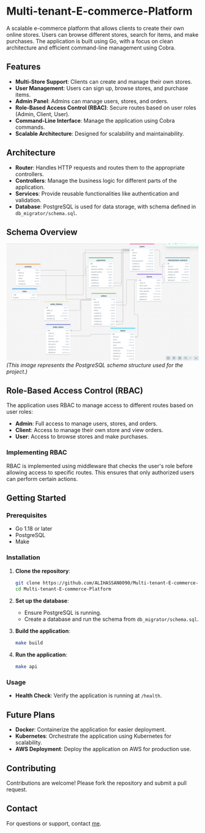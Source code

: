 # Multi-tenant-E-commerce-Platform 
A scalable e-commerce platform that allows clients to create their own online stores. Users can browse different stores, search for items, and make purchases. The application is built using Go, with a focus on clean architecture and efficient command-line management using Cobra.

## Features

- **Multi-Store Support**: Clients can create and manage their own stores.
- **User Management**: Users can sign up, browse stores, and purchase items.
- **Admin Panel**: Admins can manage users, stores, and orders.
- **Role-Based Access Control (RBAC)**: Secure routes based on user roles (Admin, Client, User).
- **Command-Line Interface**: Manage the application using Cobra commands.
- **Scalable Architecture**: Designed for scalability and maintainability.

## Architecture

- **Router**: Handles HTTP requests and routes them to the appropriate controllers.
- **Controllers**: Manage the business logic for different parts of the application.
- **Services**: Provide reusable functionalities like authentication and validation.
- **Database**: PostgreSQL is used for data storage, with schema defined in `db_migrator/schema.sql`.

## **Schema Overview**
![Sample Image](db_migrator/schema.png)  
*(This image represents the PostgreSQL schema structure used for the project.)*

## Role-Based Access Control (RBAC)

The application uses RBAC to manage access to different routes based on user roles:

- **Admin**: Full access to manage users, stores, and orders.
- **Client**: Access to manage their own store and view orders.
- **User**: Access to browse stores and make purchases.

### Implementing RBAC

RBAC is implemented using middleware that checks the user's role before allowing access to specific routes. This ensures that only authorized users can perform certain actions.

## Getting Started

### Prerequisites

- Go 1.18 or later
- PostgreSQL
- Make

### Installation

1. **Clone the repository**:
   ```bash
   git clone https://github.com/ALIHASSAN0090/Multi-tenant-E-commerce-Platform.git
   cd Multi-tenant-E-commerce-Platform
   ```

2. **Set up the database**:
   - Ensure PostgreSQL is running.
   - Create a database and run the schema from `db_migrator/schema.sql`.

3. **Build the application**:
   ```bash
   make build
   ```

4. **Run the application**:
   ```bash
   make api
   ```

### Usage

- **Health Check**: Verify the application is running at `/health`.

## Future Plans

- **Docker**: Containerize the application for easier deployment.
- **Kubernetes**: Orchestrate the application using Kubernetes for scalability.
- **AWS Deployment**: Deploy the application on AWS for production use.

## Contributing

Contributions are welcome! Please fork the repository and submit a pull request.

## Contact

For questions or support,  contact [me](mailto:alihassankhan285@gmail.com).
